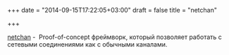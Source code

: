 +++
date = "2014-09-15T17:22:05+03:00"
draft = false
title = "netchan"

+++

<p><a href="https://github.com/OneOfOne/netchan">netchan</a>&nbsp;- &nbsp;Proof-of-concept фреймворк, который позволяет работать с сетевыми соединениями как с обычными каналами.</p>

